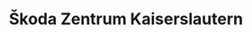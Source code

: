 ---
title: "Škoda Zentrum Kaiserslautern"
url: /kaiserslautern/skoda-zentrum-kaiserslautern/
shop: Autohaus
---